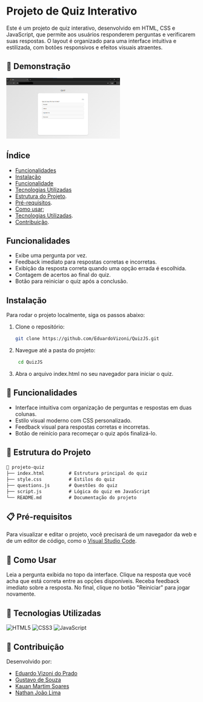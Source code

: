 # Projeto de Quiz Interativo

Este é um projeto de quiz interativo, desenvolvido em HTML, CSS e JavaScript, que permite aos usuários responderem perguntas e verificarem suas respostas. O layout é organizado para uma interface intuitiva e estilizada, com botões responsivos e efeitos visuais atraentes.

## 🎨 Demonstração

<img src="demonstracao.png" alt="Demonstração do Quiz" width="300px">

## Índice
- [Funcionalidades](#funcionalidades)
- [Instalação](#instalação)
- [Funcionalidade](#funcionalidade)
- [Tecnologias Utilizadas](#tecnologias-utilizadas)
- [Estrutura do Projeto](#estrututra-do-projeto).
- [Pré-requisitos](#pre-requisitos).
- [Como usar](#como-usar);
- [Tecnologias Utilizadas](#tecnologias-utilizadas).
- [Contribuição](#contriubição).

## Funcionalidades

- Exibe uma pergunta por vez.
- Feedback imediato para respostas corretas e incorretas.
- Exibição da resposta correta quando uma opção errada é escolhida.
- Contagem de acertos ao final do quiz.
- Botão para reiniciar o quiz após a conclusão.

## Instalação

Para rodar o projeto localmente, siga os passos abaixo:

1. Clone o repositório:
   ```bash
   git clone https://github.com/EduardoVizoni/QuizJS.git
2. Navegue até a pasta do projeto:
   ```bash
    cd QuizJS
3. Abra o arquivo index.html no seu navegador para iniciar o quiz.

## 🚀 Funcionalidades

- Interface intuitiva com organização de perguntas e respostas em duas colunas.
- Estilo visual moderno com CSS personalizado.
- Feedback visual para respostas corretas e incorretas.
- Botão de reinício para recomeçar o quiz após finalizá-lo.

## 📁 Estrutura do Projeto

```plaintext
📂 projeto-quiz
├── index.html         # Estrutura principal do quiz
├── style.css          # Estilos do quiz
├── questions.js       # Questões do quiz
├── script.js          # Lógica do quiz em JavaScript
└── README.md          # Documentação do projeto
```

## 📋 Pré-requisitos
Para visualizar e editar o projeto, você precisará de um navegador da web e de um editor de código, como o [Visual Studio Code](https://code.visualstudio.com/).


## 🎉 Como Usar
Leia a pergunta exibida no topo da interface.
Clique na resposta que você acha que está correta entre as opções disponíveis.
Receba feedback imediato sobre a resposta.
No final, clique no botão "Reiniciar" para jogar novamente.

## 📌 Tecnologias Utilizadas
![HTML5](https://img.shields.io/badge/HTML5-E34F26?style=flat-square&logo=html5&logoColor=white)
![CSS3](https://img.shields.io/badge/CSS3-1572B6?style=flat-square&logo=css3&logoColor=white)
![JavaScript](https://img.shields.io/badge/JavaScript-F7DF1E?style=flat-square&logo=javascript&logoColor=black)

## 📝 Contribuição
Desenvolvido por:
- [Eduardo Vizoni do Prado](https://github.com/EduardoVizoni)
- [Gustavo de Souza](https://github.com/gstSenai)
- [Kauan Martim Soares](https://github.com/KauanMartim)
- [Nathan João Lima](https://github.com/nathanjoao)
